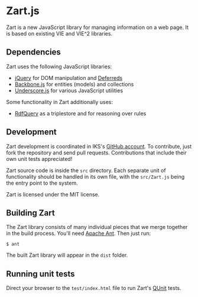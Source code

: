 Zart.js
=======

Zart is a new JavaScript library for managing information on a web page. It is based on existing VIE and VIE^2 libraries.

## Dependencies

Zart uses the following JavaScript libraries:

* [jQuery](http://jquery.com/) for DOM manipulation and [Deferreds](http://api.jquery.com/category/deferred-object/)
* [Backbone.js](http://documentcloud.github.com/backbone/) for entities (models) and collections
* [Underscore.js](http://documentcloud.github.com/underscore/) for various JavaScript utilities

Some functionality in Zart additionally uses:

* [RdfQuery](http://code.google.com/p/rdfquery/) as a triplestore and for reasoning over rules

## Development

Zart development is coordinated in IKS's [GitHub account](https://github.com/IKS/zart.js). To contribute, just fork the repository and send pull requests. Contributions that include their own unit tests appreciated!

Zart source code is inside the `src` directory. Each separate unit of functionality should be handled in its own file, with the `src/Zart.js` being the entry point to the system.

Zart is licensed under the MIT license.

## Building Zart

The Zart library consists of many individual pieces that we merge together in the build process. You'll need [Apache Ant](http://ant.apache.org/). Then just run:

    $ ant

The built Zart library will appear in the `dist` folder.

## Running unit tests

Direct your browser to the `test/index.html` file to run Zart's [QUnit](http://docs.jquery.com/Qunit) tests.

